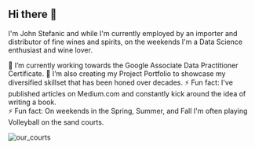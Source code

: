 ## Hi there 👋


I'm John Stefanic and while I'm currently employed by an importer and distributor of fine wines and spirits, on the weekends I'm a Data Science enthusiast and wine lover.    

 🌱 I’m currently working towards the Google Associate Data Practitioner Certificate. 
 👯 I’m also creating my Project Portfolio to showcase my diversified skillset that has been honed over decades.
 ⚡ Fun fact: I've published articles on Medium.com and constantly kick around the idea of writing a book.  
 ⚡ Fun fact: On weekends in the Spring, Summer, and Fall I'm often playing Volleyball on the sand courts.  


![our_courts](https://github.com/user-attachments/assets/c85fe8a8-942b-48dd-b74f-e09388335d69)
